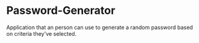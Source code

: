 # Password-Generator
Application that an person can use to generate a random password based on criteria they've selected.
